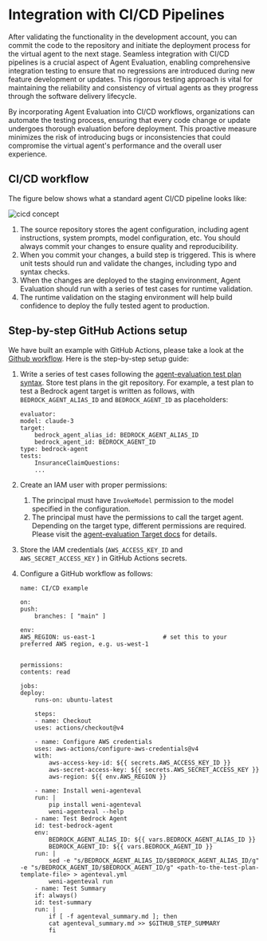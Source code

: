 # Integration with CI/CD Pipelines

After validating the functionality in the development account, you can commit the code to the repository and initiate the deployment process for the virtual agent to the next stage. Seamless integration with CI/CD pipelines is a crucial aspect of Agent Evaluation, enabling comprehensive integration testing to ensure that no regressions are introduced during new feature development or updates. This rigorous testing approach is vital for maintaining the reliability and consistency of virtual agents as they progress through the software delivery lifecycle.

By incorporating Agent Evaluation into CI/CD workflows, organizations can automate the testing process, ensuring that every code change or update undergoes thorough evaluation before deployment. This proactive measure minimizes the risk of introducing bugs or inconsistencies that could compromise the virtual agent's performance and the overall user experience.

## CI/CD workflow

The figure below shows what a standard agent CI/CD pipeline looks like:

![cicd concept](cicd.png)

1.	The source repository stores the agent configuration, including agent instructions, system prompts, model configuration, etc. You should always commit your changes to ensure quality and reproducibility.
2.	When you commit your changes, a build step is triggered. This is where unit tests should run and validate the changes, including typo and syntax checks.
3.	When the changes are deployed to the staging environment, Agent Evaluation should run with a series of test cases for runtime validation.
4.	The runtime validation on the staging environment will help build confidence to deploy the fully tested agent to production.

## Step-by-step GitHub Actions setup

We have built an example with GitHub Actions, please take a look at the [Github workflow](https://github.com/weni-ai/agent-evaluation/actions/workflows/cicd-demo.yml). Here is the step-by-step setup guide:

1.	Write a series of test cases following the [agent-evaluation test plan syntax](../user_guide.md). Store test plans in the git repository. For example, a test plan to test a Bedrock agent target is written as follows, with `BEDROCK_AGENT_ALIAS_ID` and `BEDROCK_AGENT_ID` as placeholders:

    ```
    evaluator:
    model: claude-3
    target:
        bedrock_agent_alias_id: BEDROCK_AGENT_ALIAS_ID
        bedrock_agent_id: BEDROCK_AGENT_ID
    type: bedrock-agent
    tests:
        InsuranceClaimQuestions:
        ...
    ```

2.	Create an IAM user with proper permissions:
    1. The principal must have `InvokeModel` permission to the model specified in the configuration.
    2. The principal must have the permissions to call the target agent. Depending on the target type, different permissions are required. Please visit the [agent-evaluation Target docs](../targets/index.md) for details.
3.	Store the IAM credentials (`AWS_ACCESS_KEY_ID` and `AWS_SECRET_ACCESS_KEY`  ) in GitHub Actions secrets. 
4.	Configure a GitHub workflow  as follows:
    ```
    name: CI/CD example

    on:
    push:
        branches: [ "main" ]

    env:
    AWS_REGION: us-east-1                   # set this to your preferred AWS region, e.g. us-west-1
    

    permissions:
    contents: read

    jobs:
    deploy:
        runs-on: ubuntu-latest

        steps:
        - name: Checkout
        uses: actions/checkout@v4

        - name: Configure AWS credentials
        uses: aws-actions/configure-aws-credentials@v4
        with:
            aws-access-key-id: ${{ secrets.AWS_ACCESS_KEY_ID }}
            aws-secret-access-key: ${{ secrets.AWS_SECRET_ACCESS_KEY }}
            aws-region: ${{ env.AWS_REGION }}

        - name: Install weni-agenteval
        run: |
            pip install weni-agenteval
            weni-agenteval --help
        - name: Test Bedrock Agent
        id: test-bedrock-agent
        env:
            BEDROCK_AGENT_ALIAS_ID: ${{ vars.BEDROCK_AGENT_ALIAS_ID }}
            BEDROCK_AGENT_ID: ${{ vars.BEDROCK_AGENT_ID }}
        run: |
            sed -e "s/BEDROCK_AGENT_ALIAS_ID/$BEDROCK_AGENT_ALIAS_ID/g" -e "s/BEDROCK_AGENT_ID/$BEDROCK_AGENT_ID/g" <path-to-the-test-plan-template-file> > agenteval.yml
            weni-agenteval run
        - name: Test Summary
        if: always()
        id: test-summary
        run: |
            if [ -f agenteval_summary.md ]; then
            cat agenteval_summary.md >> $GITHUB_STEP_SUMMARY
            fi
    ```
